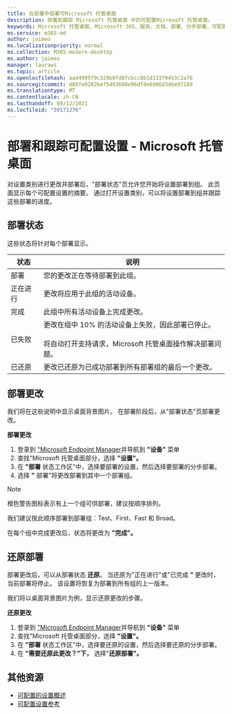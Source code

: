 ```yaml
---
title: 在部署中部署可Microsoft 托管桌面
description: 部署和跟踪 Microsoft 托管桌面 中的可配置Microsoft 托管桌面。
keywords: Microsoft 托管桌面、Microsoft 365、服务、文档、部署、分步部署、可配置设置
ms.service: m365-md
author: jaimeo
ms.localizationpriority: normal
ms.collection: M365-modern-desktop
ms.author: jaimeo
manager: laurawi
ms.topic: article
ms.openlocfilehash: aad4995f9c329b0fd8fcbcc8b1d13379453c2a76
ms.sourcegitcommit: d08fe0282be75483608e96df4e6986d346e97180
ms.translationtype: MT
ms.contentlocale: zh-CN
ms.lasthandoff: 09/12/2021
ms.locfileid: "59171276"
---
```

# <a name="deploy-and-track-configurable-settings---microsoft-managed-desktop"></a>部署和跟踪可配置设置 - Microsoft 托管桌面

对设置类别进行更改并部署后，"部署状态"页允许您开始将设置部署到组。 此页面显示每个可配置设置的摘要。 通过打开设置类别，可以将设置部署到组并跟踪这些部署的进度。

## <a name="deployment-statuses"></a>部署状态

这些状态将针对每个部署显示。

状态 | 说明
--- | ---
部署 | 您的更改正在等待部署到此组。
正在进行 | 更改将应用于此组的活动设备。
完成 | 此组中所有活动设备上完成更改。
已失败 | 更改在组中 10% 的活动设备上失败，因此部署已停止。<br><br> 将自动打开支持请求，Microsoft 托管桌面操作解决部署问题。
已还原 | 更改已还原为已成功部署到所有部署组的最后一个更改。

## <a name="deploy-changes"></a>部署更改

我们将在这些说明中显示桌面背景图片。 在部署阶段后，从"部署状态"页部署更改。

**部署更改**

1. 登录到 ["Microsoft Endpoint Manager](https://endpoint.microsoft.com/)并导航到 **"设备"** 菜单
2. 查找"Microsoft 托管桌面部分，选择 **"设置"。**
3. 在 **"部署** 状态工作区"中，选择要部署的设置，然后选择要部署的分步部署。
4. 选择 **"** 部署"将更改部署到其中一个部署组。

> [!NOTE]
> 橙色警告图标表示有上一个组可供部署，建议按顺序排列。

<!-- Needs picture updated to show MEM ![Deployment status workspace. Trusted sites pane on the right. In the Deployment groups section are three columns: deployment groups, devices, and status. In the status column, "deploy" is highlighted.](../../media/1deployedit.png) -->

我们建议按此顺序部署到部署组：Test、First、Fast 和 Broad。 

在每个组中完成更改后，状态将更改为 **"完成"。**

<!-- Needs picture updated to show MEM ![Deployment status workspace with columns for date updated, version, test, first, fast, and broad. The Proxy row is expanded, showing a dated setting flagged as "complete" in each of the four deployment groups.](../../media/2completeedit.png) -->

## <a name="revert-deployment"></a>还原部署

部署更改后，可以从部署状态 **还原**。 当还原为"正在进行"或"已完成 **"** 更改时，当前部署将停止。  该设置将恢复为部署到所有组的上一版本。

我们将以桌面背景图片为例，显示还原更改的步骤。 

**还原更改**

1. 登录到 ["Microsoft Endpoint Manager](https://endpoint.microsoft.com/)并导航到 **"设备"** 菜单
2. 查找"Microsoft 托管桌面部分，选择 **"设置"。**
3. 在 **"部署** 状态工作区"中，选择要还原的设置，然后选择要还原的分步部署。
4. 在 **"需要还原此更改？"下，** 选择"**还原部署"。**

<!-- Needs picture updated to show MEM ![Deployment status workspace. Browser start pages is selected, opening a pane on the right side with data about the submitted change and its status. At the bottom is the "need to revert this change" area where you can select "Revert deployment."](../../media/3revert.png) -->

## <a name="additional-resources"></a>其他资源

- [可配置的设置概述](config-setting-overview.md)
- [可配置设置参考](config-setting-ref.md) 
